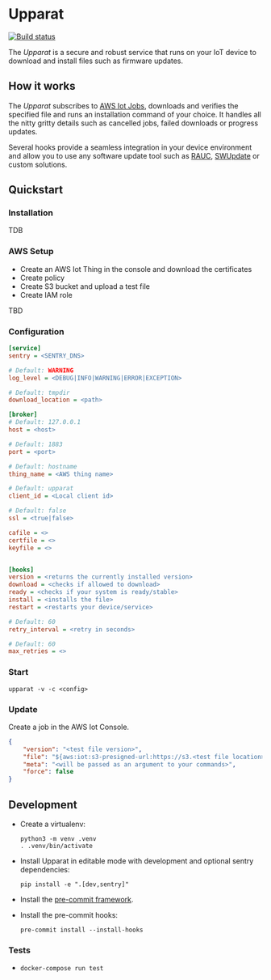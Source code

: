 # Upparat

[![Build status](https://badge.buildkite.com/6bea55b122e71fbed1753df01ba0c9df0c0f0cfe111d2589fb.svg)](https://buildkite.com/caru/upparat)

The _Upparat_ is a secure and robust service that runs on your
IoT device to download and install files such as firmware updates.

## How it works

The _Upparat_ subscribes to [AWS Iot Jobs](https://docs.aws.amazon.com/en_pv/iot/latest/developerguide/iot-jobs.html),
downloads and verifies the specified file and runs an installation command of your
choice. It handles all the nitty gritty details such as cancelled jobs,
failed downloads or progress updates.

Several hooks provide a seamless integration in your device environment and allow you
to use any software update tool such as [RAUC](https://github.com/rauc/rauc),
[SWUpdate](https://github.com/sbabic/swupdate) or custom solutions.

## Quickstart

### Installation
TDB

### AWS Setup
- Create an AWS Iot Thing in the console and download the certificates
- Create policy
- Create S3 bucket and upload a test file
- Create IAM role

TBD

### Configuration
```ini
[service]
sentry = <SENTRY_DNS>

# Default: WARNING
log_level = <DEBUG|INFO|WARNING|ERROR|EXCEPTION>

# Default: tmpdir
download_location = <path>

[broker]
# Default: 127.0.0.1
host = <host>

# Default: 1883
port = <port>

# Default: hostname
thing_name = <AWS thing name>

# Default: upparat
client_id = <Local client id>

# Default: false
ssl = <true|false>

cafile = <>
certfile = <>
keyfile = <>


[hooks]
version = <returns the currently installed version>
download = <checks if allowed to download>
ready = <checks if your system is ready/stable>
install = <installs the file>
restart = <restarts your device/service>

# Default: 60
retry_interval = <retry in seconds>

# Default: 60
max_retries = <>
```

### Start
`upparat -v -c <config>`

### Update
Create a job in the AWS Iot Console.

```json
{
    "version": "<test file version>",
    "file": "${aws:iot:s3-presigned-url:https://s3.<test file location>}",
    "meta": "<will be passed as an argument to your commands>",
    "force": false
}
```


## Development
- Create a virtualenv:
  ```
  python3 -m venv .venv
  . .venv/bin/activate
  ```

- Install Upparat in editable mode with development and optional sentry dependencies:
  ```
  pip install -e ".[dev,sentry]"
  ```

- Install the [pre-commit framework](https://pre-commit.com/#install).

- Install the pre-commit hooks:
  ```
  pre-commit install --install-hooks
  ```

### Tests

- `docker-compose run test`
